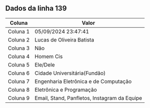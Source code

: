 ## Dados da linha 139

| Coluna | Valor |
|--------|-------|
| Coluna 1 | 05/09/2024 23:47:41 |
| Coluna 2 | Lucas de Oliveira Batista |
| Coluna 3 | Não |
| Coluna 4 | Homem Cis |
| Coluna 5 | Ele/Dele |
| Coluna 6 | Cidade Universitária(Fundão) |
| Coluna 7 | Engenharia Eletrônica e de Computação |
| Coluna 8 | Eletrônica e Programação |
| Coluna 9 | Email, Stand, Panfletos, Instagram da Equipe |
